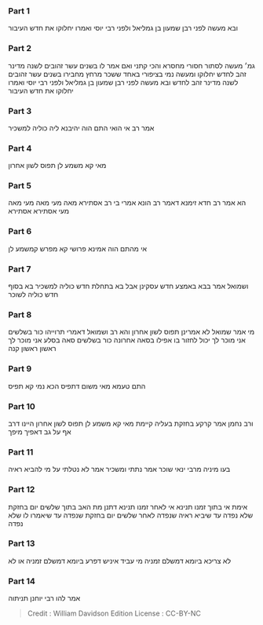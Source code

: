 
### Part 1
ובא מעשה לפני רבן שמעון בן גמליאל ולפני רבי יוסי ואמרו יחלוקו את חדש העיבור

### Part 2
גמ׳ מעשה לסתור חסורי מחסרא והכי קתני ואם אמר לו בשנים עשר זהובים לשנה מדינר זהב לחדש יחלוקו ומעשה נמי בציפורי באחד ששכר מרחץ מחבירו בשנים עשר זהובים לשנה מדינר זהב לחדש ובא מעשה לפני רבן שמעון בן גמליאל ולפני רבי יוסי ואמרו יחלוקו את חדש העיבור

### Part 3
אמר רב אי הואי התם הוה יהיבנא ליה כוליה למשכיר

### Part 4
מאי קא משמע לן תפוס לשון אחרון

### Part 5
הא אמר רב חדא זימנא דאמר רב הונא אמרי בי רב אסתירא מאה מעי מאה מעי מאה מעי אסתירא אסתירא

### Part 6
אי מהתם הוה אמינא פרושי קא מפרש קמשמע לן

### Part 7
ושמואל אמר בבא באמצע חדש עסקינן אבל בא בתחלת חדש כוליה למשכיר בא בסוף חדש כוליה לשוכר

### Part 8
מי אמר שמואל לא אמרינן תפוס לשון אחרון והא רב ושמואל דאמרי תרוייהו כור בשלשים אני מוכר לך יכול לחזור בו אפילו בסאה אחרונה כור בשלשים סאה בסלע אני מוכר לך ראשון ראשון קנה

### Part 9
התם טעמא מאי משום דתפיס הכא נמי קא תפיס

### Part 10
ורב נחמן אמר קרקע בחזקת בעליה קיימת מאי קא משמע לן תפוס לשון אחרון היינו דרב אף על גב דאפיך מיפך

### Part 11
בעו מיניה מרבי ינאי שוכר אמר נתתי ומשכיר אמר לא נטלתי על מי להביא ראיה

### Part 12
אימת אי בתוך זמנו תנינא אי לאחר זמנו תנינא דתנן מת האב בתוך שלשים יום בחזקת שלא נפדה עד שיביא ראיה שנפדה לאחר שלשים יום בחזקת שנפדה עד שיאמרו לו שלא נפדה

### Part 13
לא צריכא ביומא דמשלם זמניה מי עביד איניש דפרע ביומא דמשלם זמניה או לא

### Part 14
אמר להו רבי יוחנן תניתוה

>Credit : William Davidson Edition
>License : CC-BY-NC